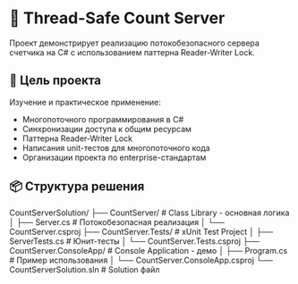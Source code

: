 # 🔄 Thread-Safe Count Server

Проект демонстрирует реализацию потокобезопасного сервера счетчика на C# с использованием паттерна Reader-Writer Lock.

## 🎯 Цель проекта

Изучение и практическое применение:
- Многопоточного программирования в C#
- Синхронизации доступа к общим ресурсам
- Паттерна Reader-Writer Lock
- Написания unit-тестов для многопоточного кода
- Организации проекта по enterprise-стандартам

## 📦 Структура решения
CountServerSolution/
├── CountServer/ # Class Library - основная логика
│ ├── Server.cs # Потокобезопасная реализация
│ └── CountServer.csproj
├── CountServer.Tests/ # xUnit Test Project
│ ├── ServerTests.cs # Юнит-тесты
│ └── CountServer.Tests.csproj
├── CountServer.ConsoleApp/ # Console Application - демо
│ ├── Program.cs # Пример использования
│ └── CountServer.ConsoleApp.csproj
└── CountServerSolution.sln # Solution файл
